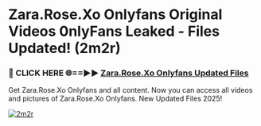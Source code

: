 # Zara.Rose.Xo Onlyfans Original Videos 0nlyFans Leaked - Files Updated! (2m2r)

<h3>🔴 CLICK HERE 🌐==►► <a href="https://tinyurl.com/x26r9saj" rel="nofollow">Zara.Rose.Xo Onlyfans Updated Files</a></h3>

Get Zara.Rose.Xo Onlyfans and all content. Now you can access all videos and pictures of Zara.Rose.Xo Onlyfans. New Updated Files 2025!

[![2m2r](https://i.imgur.com/LkgZPqh.gif)](https://tinyurl.com/x26r9saj)
